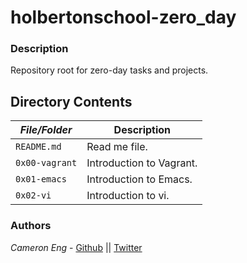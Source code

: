 # holbertonschool-zero_day
### Description
Repository root for zero-day tasks and projects.

## Directory Contents

|   ***File/Folder***    |  **Description**                       |
|---------------|---------------------------------------|
| `README.md` |  Read me file. |
| `0x00-vagrant` | Introduction to Vagrant. |
| `0x01-emacs` | Introduction to Emacs. |
| `0x02-vi` | Introduction to vi. |

### Authors
*Cameron Eng* - [Github](https://github.com/c_eng/) || [Twitter](https://twitter.com/c33Eng)
